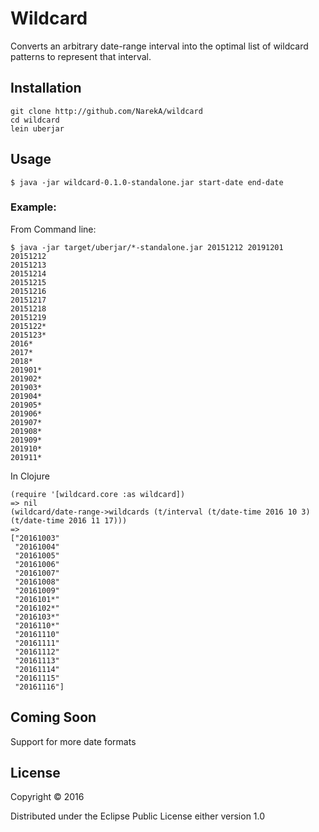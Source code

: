 # Wildcard

Converts an arbitrary date-range interval into the optimal list of wildcard patterns to represent that interval.

## Installation

```
git clone http://github.com/NarekA/wildcard
cd wildcard
lein uberjar
```


## Usage

    $ java -jar wildcard-0.1.0-standalone.jar start-date end-date

### Example:

From Command line:

```
$ java -jar target/uberjar/*-standalone.jar 20151212 20191201
20151212
20151213
20151214
20151215
20151216
20151217
20151218
20151219
2015122*
2015123*
2016*
2017*
2018*
201901*
201902*
201903*
201904*
201905*
201906*
201907*
201908*
201909*
201910*
201911*
```

In Clojure
```
(require '[wildcard.core :as wildcard])
=> nil
(wildcard/date-range->wildcards (t/interval (t/date-time 2016 10 3) (t/date-time 2016 11 17)))
=>
["20161003"
 "20161004"
 "20161005"
 "20161006"
 "20161007"
 "20161008"
 "20161009"
 "2016101*"
 "2016102*"
 "2016103*"
 "2016110*"
 "20161110"
 "20161111"
 "20161112"
 "20161113"
 "20161114"
 "20161115"
 "20161116"]

```

## Coming Soon

Support for more date formats


## License

Copyright © 2016

Distributed under the Eclipse Public License either version 1.0
